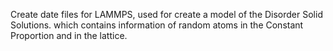 Create date files for LAMMPS, used for create a model of the Disorder Solid Solutions.
which contains information of random atoms in the Constant Proportion and in the lattice.